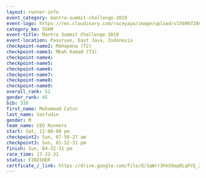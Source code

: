 ```yaml
---
layout: runner-info 
event_category: mantra-summit-challenge-2019 
event-logo: https://res.cloudinary.com/raceyaya/image/upload/v1569072809/logo/mantra-image_segrbx.jpg
category_km: 55KM 
event-title: Mantra Summit Challenge 2019 
event-location: Pasuruan, East Java, Indonesia 
checkpoint-name2: Mahapena (T2) 
checkpoint-name3: Mbah Kamad (T3) 
checkpoint-name4: 
checkpoint-name5: 
checkpoint-name6: 
checkpoint-name7: 
checkpoint-name8: 
checkpoint-name9: 
overall_rank: 51
gender_rank: 45
bib: 316
first_name: Muhammad Catur
last_name: Saifudin
gender: M
team_name: CEO Runners
start: Sat, 11-00-00 pm
checkpoint2: Sun, 07-58-27 am
checkpoint3: Sun, 01-52-31 pm
finish: Sun, 04-32-31 pm
race_time: 17-32-31
status: FINISHER
certficate_/_link: https-//drive.google.com/file/d/1qWrr3hkS9epDLqFV2_31v9bU5huQKL-7/view?usp=sharing
---
```

